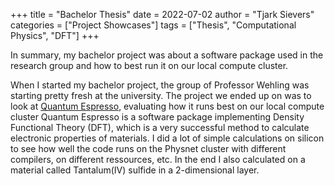 +++
title = "Bachelor Thesis"
date = 2022-07-02
author = "Tjark Sievers"
categories = ["Project Showcases"]
tags = ["Thesis", "Computational Physics", "DFT"]
+++

In summary, my bachelor project was about a software package used in the research group and how to best run it on our local compute cluster.

When I started my bachelor project, the group of Professor Wehling was starting pretty fresh at the university.
The project we ended up on was to look at [Quantum Espresso](https://www.quantum-espresso.org/), evaluating how it runs best on our local compute cluster
Quantum Espresso is a software package implementing Density Functional Theory (DFT), which is a very successful method to calculate electronic properties of materials.
I did a lot of simple calculations on silicon to see how well the code runs on the Physnet cluster with different compilers, on different ressources, etc.
In the end I also calculated on a material called Tantalum(IV) sulfide in a 2-dimensional layer.
